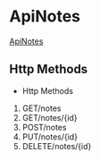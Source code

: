# ApiNotes

[ApiNotes](http://uliats-001-site1.itempurl.com/api/notes)
## Http Methods

* Http Methods
 1. GET/notes
 2. GET/notes/{id}
 3. POST/notes
 4. PUT/notes/{id}
 5. DELETE/notes/{id}


